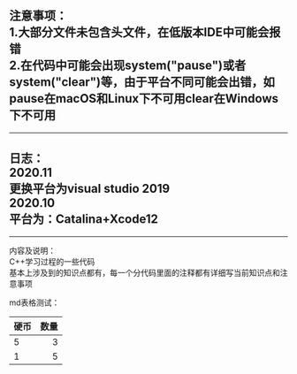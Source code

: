 注意事项：  
1.大部分文件未包含<string>头文件，在低版本IDE中可能会报错  
2.在代码中可能会出现system("pause")或者system("clear")等，由于平台不同可能会出错，如pause在macOS和Linux下不可用clear在Windows下不可用  
-----------------------------------  
-----------------------------------  
日志：  
2020.11  
更换平台为visual studio 2019  
2020.10  
平台为：Catalina+Xcode12  
-----------------------------------  
-----------------------------------
内容及说明：  
C++学习过程的一些代码  
基本上涉及到的知识点都有，每一个分代码里面的注释都有详细写当前知识点和注意事项  

md表格测试：  

硬币 | 数量  
--- | ---:
5|3
1|5